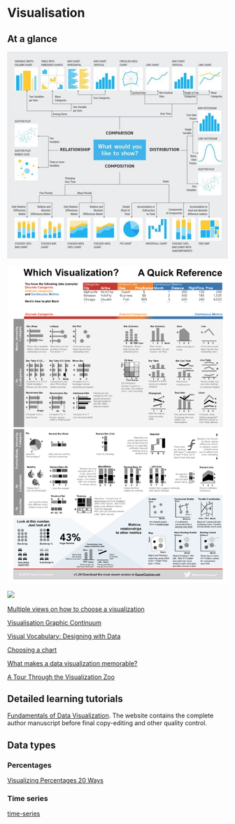 # Visualisation

## At a glance

![](__media__/what-to-show.jpg)

![](__media__/which-visualisation.png)

![](https://images.squarespace-cdn.com/content/v1/59df9853cd0f68dd29301c12/1549060966864-EYFQZ7KXLM5OTZSVUXZ6/ke17ZwdGBToddI8pDm48kMVgL8OakcqvF0Q6e--IFvx7gQa3H78H3Y0txjaiv_0fDoOvxcdMmMKkDsyUqMSsMWxHk725yiiHCCLfrh8O1z4YTzHvnKhyp6Da-NYroOW3ZGjoBKy3azqku80C789l0gmXcXvEVFTLbYX9CdVcGe4SlH46SGbVCwgffUJBD22G2pB6SgW2tqcbZyJl9QTQfQ/Visualizing+Percentages+20.jpg?format=2500w)

[Multiple views on how to choose a visualization](https://medium.com/multiple-views-visualization-research-explained/multiple-views-on-how-to-choose-a-visualization-b3ffc99fcddc)

[Visualisation Graphic Continuum](https://policyviz.com/2014/09/09/graphic-continuum/)

[Visual Vocabulary: Designing with Data](https://ft-interactive.github.io/visual-vocabulary/)

[Choosing a chart](https://github.com/widged/data-for-good/wiki/Visualisation-::-Choosing-a-chart)

[What makes a data visualization memorable?](http://www.seas.harvard.edu/news/2013/10/what-makes-data-visualization-memorable)

[A Tour Through the Visualization Zoo](https://homes.cs.washington.edu/~jheer/files/zoo/)

## Detailed learning tutorials

[Fundamentals of Data Visualization](https://clauswilke.com/dataviz/). The website contains the complete author manuscript before final copy-editing and other quality control.

## Data types

### Percentages

[Visualizing Percentages 20 Ways](https://infonewt.com/percentages)

### Time series

[time-series](https://clauswilke.com/dataviz/time-series.html)
